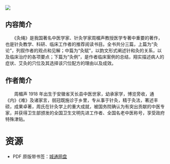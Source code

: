 ![](http://img3m4.ddimg.cn/23/32/25152854-1_u_3.jpg)

## 内容简介

　　《灸绳》是我国著名中医学家、针灸学家周楣声教授医学专著中重要的著作，也是针灸教学、科研、临床工作者的推荐阅读书目。全书共分三篇，上篇为“灸论”，列叙作者的观点和见解；中篇为“灸赋”，以韵文形式阐述针和灸的关系，以及临床治疗的各项要点；下篇为“灸例”，是作者临床案例的总结，翔实描述病人的症状、艾灸的穴位及其选择该穴位配方的理由以及成效。

## 作者简介

　　周楣声 1918 年出生于安徽省天长县中医世家，幼承家学，博览旁收，通《内》《难》及诸家言，弱冠既施诊于乡里，专从事于针灸，精于灸法，著述丰硕，成果卓著，周氏在针灸学上的重大成就，被国务院确认为有突出贡献的中医专家，并获得卫生部颁发的全国卫生文明先进工作者、全国名老中医称号，享受政府特殊津贴。

# 资源

* PDF 原版带书签：[城通网盘](https://u11215426.pipipan.com/fs/11215426-374355928)
